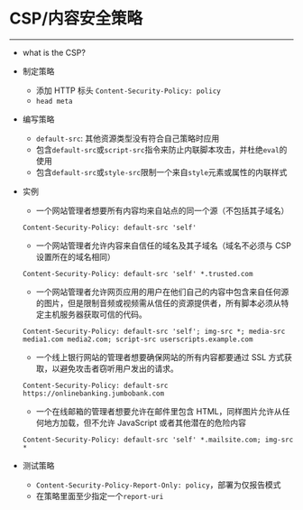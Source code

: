 # CSP/内容安全策略

---

- what is the CSP?

- 制定策略

  - 添加 HTTP 标头
    `Content-Security-Policy: policy`
  - `head meta`

- 编写策略

  - `default-src`: 其他资源类型没有符合自己策略时应用
  - 包含`default-src`或`script-src`指令来防止内联脚本攻击，并杜绝`eval`的使用
  - 包含`default-src`或`style-src`限制一个来自`style`元素或属性的内联样式

- 实例

  - 一个网站管理者想要所有内容均来自站点的同一个源（不包括其子域名）

  ```
  Content-Security-Policy: default-src 'self'
  ```

  - 一个网站管理者允许内容来自信任的域名及其子域名（域名不必须与 CSP 设置所在的域名相同）

  ```
  Content-Security-Policy: default-src 'self' *.trusted.com
  ```

  - 一个网站管理者允许网页应用的用户在他们自己的内容中包含来自任何源的图片，但是限制音频或视频需从信任的资源提供者，所有脚本必须从特定主机服务器获取可信的代码。

  ```
  Content-Security-Policy: default-src 'self'; img-src *; media-src media1.com media2.com; script-src userscripts.example.com
  ```

  - 一个线上银行网站的管理者想要确保网站的所有内容都要通过 SSL 方式获取，以避免攻击者窃听用户发出的请求。

  ```
  Content-Security-Policy: default-src https://onlinebanking.jumbobank.com
  ```

  - 一个在线邮箱的管理者想要允许在邮件里包含 HTML，同样图片允许从任何地方加载，但不允许 JavaScript 或者其他潜在的危险内容

  ```
  Content-Security-Policy: default-src 'self' *.mailsite.com; img-src *
  ```

- 测试策略

  - `Content-Security-Policy-Report-Only: policy`，部署为仅报告模式
  - 在策略里面至少指定一个`report-uri`
